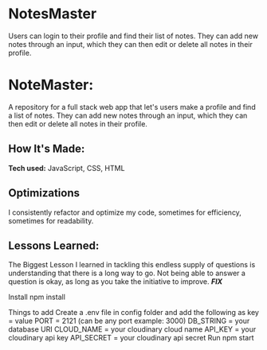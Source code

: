# NotesMaster
Users can login to their profile and find their list of notes. They can add new notes through an input, which they can then edit or delete all notes in their profile. 


# NoteMaster:

A repository for a full stack web app that let's users make a profile and find a list of notes. They can add new notes through an input, which they can then edit or delete all notes in their profile. 

## How It's Made:
**Tech used:** JavaScript, CSS, HTML


## Optimizations
I consistently refactor and optimize my code, sometimes for efficiency, sometimes for readability.

## Lessons Learned:

The Biggest Lesson I learned in tackling this endless supply of questions is understanding that there is a long way to go. Not being able to answer a question is okay, as long as you take the initiative to improve. ***FIX***


Install
npm install

Things to add
Create a .env file in config folder and add the following as key = value
PORT = 2121 (can be any port example: 3000)
DB_STRING = your database URI
CLOUD_NAME = your cloudinary cloud name
API_KEY = your cloudinary api key
API_SECRET = your cloudinary api secret
Run
npm start
